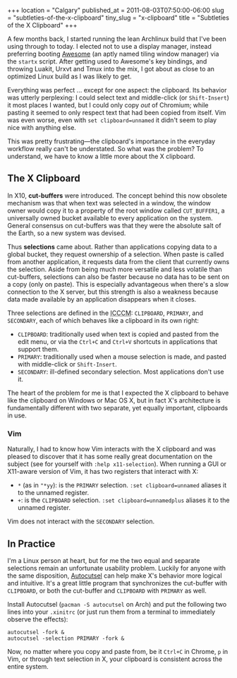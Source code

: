 +++
location = "Calgary"
published_at = 2011-08-03T07:50:00-06:00
slug = "subtleties-of-the-x-clipboard"
tiny_slug = "x-clipboard"
title = "Subtleties of the X Clipboard"
+++

A few months back, I started running the lean Archlinux build that I've been using through to today. I elected not to use a display manager, instead preferring booting [Awesome](http://awesome.naquadah.org/) (an aptly named tiling window manager) via the `startx` script. After getting used to Awesome's key bindings, and throwing Luakit, Urxvt and Tmux into the mix, I got about as close to an optimized Linux build as I was likely to get.

Everything was perfect ... except for one aspect: the clipboard. Its behavior was utterly perplexing: I could select text and middle-click (or `Shift-Insert`) it most places I wanted, but I could only copy _out_ of Chromium; while pasting it seemed to only respect text that had been copied from itself. Vim was even worse, even with `set clipboard=unnamed` it didn't seem to play nice with anything else.

This was pretty frustrating&mdash;the clipboard's importance in the everyday workflow really can't be understated. So what was the problem? To understand, we have to know a little more about the X clipboard.

The X Clipboard
---------------

In X10, **cut-buffers** were introduced. The concept behind this now obsolete mechanism was that when text was selected in a window, the window owner would copy it to a property of the root window called `CUT_BUFFER1`, a universally owned bucket available to every application on the system. General consensus on cut-buffers was that they were the absolute salt of the Earth, so a new system was devised.

Thus **selections** came about. Rather than applications copying data to a global bucket, they request ownership of a selection. When paste is called from another application, it requests data from the client that currently owns the selection. Aside from being much more versatile and less volatile than cut-buffers, selections can also be faster because no data has to be sent on a copy (only on paste). This is especially advantageous when there's a slow connection to the X server, but this strength is also a weakness because data made available by an application disappears when it closes.

Three selections are defined in the  <acronym title="Inter-Client Communication Conventions Manual">ICCCM</acronym>: `CLIPBOARD`, `PRIMARY`, and `SECONDARY`, each of which behaves like a clipboard in its own right:

* `CLIPBOARD`: traditionally used when text is copied and pasted from the edit menu, or via the `Ctrl+C` and `Ctrl+V` shortcuts in applications that support them.
* `PRIMARY`: traditionally used when a mouse selection is made, and pasted with middle-click or `Shift-Insert`.
* `SECONDARY`: ill-defined secondary selection. Most applications don't use it.

The heart of the problem for me is that I expected the X clipboard to behave like the clipboard on Windows or Mac OS X, but in fact X's architecture is fundamentally different with two separate, yet equally important, clipboards in use.

### Vim

Naturally, I had to know how Vim interacts with the X clipboard and was pleased to discover that it has some really great documentation on the subject (see for yourself with `:help x11-selection`). When running a GUI or X11-aware version of Vim, it has two registers that interact with X:

* `*` (as in `"*yy`): is the `PRIMARY` selection. `:set clipboard=unnamed` aliases it to the unnamed register.
* `+`: is the `CLIPBOARD` selection. `:set clipboard=unnamedplus` aliases it to the unnamed register.

Vim does not interact with the `SECONDARY` selection.

In Practice
-----------

I'm a Linux person at heart, but for me the two equal and separate selections remain an unfortunate usability problem.  Luckily for anyone with the same disposition, [Autocutsel](http://www.nongnu.org/autocutsel/) can help make X's behavior more logical and intuitive. It's a great little program that synchronizes the cut-buffer with `CLIPBOARD`, or both the cut-buffer and `CLIPBOARD` with `PRIMARY` as well.

Install Autocutsel (`pacman -S autocutsel` on Arch) and put the following two lines into your `.xinitrc` (or just run them from a terminal to immediately observe the effects):

```
autocutsel -fork &
autocutsel -selection PRIMARY -fork &
```

Now, no matter where you copy and paste from, be it `Ctrl+C` in Chrome, `p` in Vim, or through text selection in X, your clipboard is consistent across the entire system.
